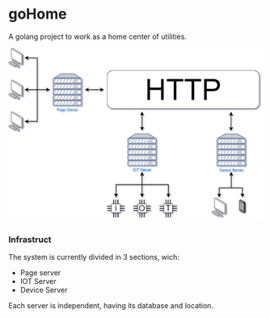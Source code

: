 # goHome
A golang project to work as a home center of utilities.

![Infra](/readme/Infra.png)

### Infrastruct
The system is currently divided in 3 sections, wich:
* Page server
* IOT Server
* Device Server

Each server is independent, having its database and location.
